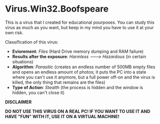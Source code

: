 # Virus.Win32.Boofspeare
This is a virus that I created for educational pourposes. You can study this virus as much as you want, but keep in my mind you have to use it at your own risk.


Classification of this virus:
- **Eviorement**: *Files* (Hard Drive memory dumping and RAM failure)
- **Results after the exposure**: *Harmless ---> Hazardous* (in certain situations) 
- **Algorithm**: *Parasitic* (creates an endless number of 500MB empty files and opens an endless amount of photos; it puts the PC into a state where you can't use it anymore, but a full power off-on and the virus is killed, the only thing that remains are the files)
- **Type of Action**: *Stealth* (the process is hidden and the window is hidden, you can't close it)

**DISCLAIMER**

**DO NOT USE THIS VIRUS ON A REAL PC! IF YOU WANT TO USE IT AND HAVE "FUN" WITH IT, USE IT ON A VIRTUAL MACHINE!**
